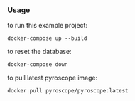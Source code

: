 ### Usage

to run this example project:
```
docker-compose up --build
```

to reset the database:
```
docker-compose down
```

to pull latest pyroscope image:
```
docker pull pyroscope/pyroscope:latest
```
